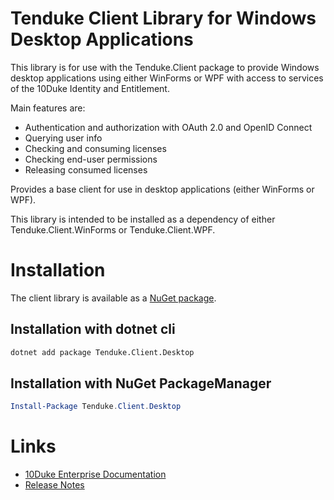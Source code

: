 # Tenduke Client Library for Windows Desktop Applications

This library is for use with the Tenduke.Client package to provide Windows desktop
applications using either WinForms or WPF with access to services of the 10Duke
Identity and Entitlement.

Main features are:

- Authentication and authorization with OAuth 2.0 and OpenID Connect
- Querying user info
- Checking and consuming licenses
- Checking end-user permissions
- Releasing consumed licenses

Provides a base client for use in desktop applications (either WinForms or WPF).

This library is intended to be installed as a dependency of either Tenduke.Client.WinForms
or Tenduke.Client.WPF.

# Installation

The client library is available as a [NuGet
package](https://www.nuget.org/packages/Tenduke.Client.Desktop/).

## Installation with dotnet cli

```sh
dotnet add package Tenduke.Client.Desktop
```

## Installation with NuGet PackageManager

```powershell
Install-Package Tenduke.Client.Desktop
```

# Links

- [10Duke Enterprise Documentation](https://docs.enterprise.10duke.com)
- [Release Notes](https://github.com/10Duke/10duke-dotnet-client/releases)